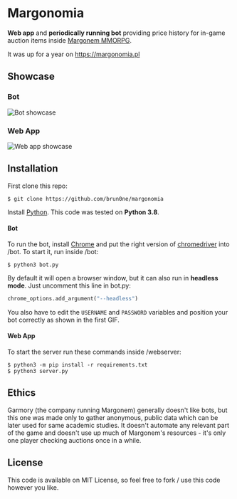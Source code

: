 # Margonomia
**Web app** and **periodically running bot** providing price history for in-game auction items inside [Margonem MMORPG](https://www.margonem.pl/).

It was up for a year on https://margonomia.pl

## Showcase
### Bot
![Bot showcase](misc/bot.gif)
### Web App
![Web app showcase](misc/webapp.gif)

## Installation
First clone this repo:
```console
$ git clone https://github.com/brun0ne/margonomia
```
Install [Python](https://www.python.org/downloads/). This code was tested on **Python 3.8**.
#### Bot
To run the bot, install [Chrome](https://www.google.com/intl/pl_pl/chrome/) and put the right version of [chromedriver](https://chromedriver.chromium.org/) into /bot.
To start it, run inside /bot:
```console
$ python3 bot.py
```

By default it will open a browser window, but it can also run in **headless mode**. Just uncomment this line in bot.py:
```python
chrome_options.add_argument("--headless")
```

You also have to edit the `USERNAME` and `PASSWORD` variables and position your bot correctly as shown in the first GIF.
#### Web App
To start the server run these commands inside /webserver:
```console
$ python3 -m pip install -r requirements.txt
$ python3 server.py
```
## Ethics
Garmory (the company running Margonem) generally doesn't like bots, but this one was made only to gather anonymous, public data which can be later used for same academic studies. It doesn't automate any relevant part of the game and doesn't use up much of Margonem's resources - it's only one player checking auctions once in a while.
## License
This code is available on MIT License, so feel free to fork / use this code however you like.